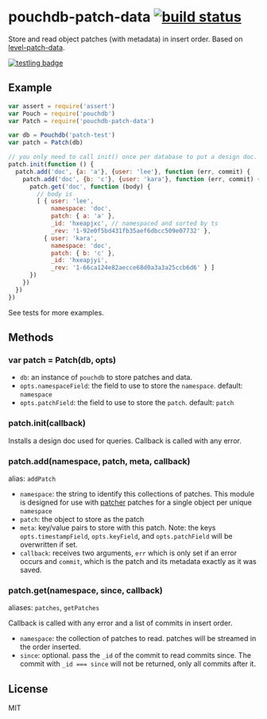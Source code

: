 # pouchdb-patch-data [![build status](https://secure.travis-ci.org/nrw/pouchdb-patch-data.png)](http://travis-ci.org/nrw/pouchdb-patch-data)

Store and read object patches (with metadata) in insert order. Based on [level-patch-data](https://github.com/nrw/level-patch-data).

[![testling badge](https://ci.testling.com/nrw/pouchdb-patch-data.png)](https://ci.testling.com/nrw/pouchdb-patch-data)

## Example

``` js
var assert = require('assert')
var Pouch = require('pouchdb')
var Patch = require('pouchdb-patch-data')

var db = Pouchdb('patch-test')
var patch = Patch(db)

// you only need to call init() once per database to put a design doc.
patch.init(function () {
  patch.add('doc', {a: 'a'}, {user: 'lee'}, function (err, commit) {
    patch.add('doc', {b: 'c'}, {user: 'kara'}, function (err, commit) {
      patch.get('doc', function (body) {
        // body is
        [ { user: 'lee',
            namespace: 'doc',
            patch: { a: 'a' },
            _id: 'hxeapjxc', // namespaced and sorted by ts
            _rev: '1-92e0f5bd431fb35aef6dbcc509e07732' },
          { user: 'kara',
            namespace: 'doc',
            patch: { b: 'c' },
            _id: 'hxeapjyi',
            _rev: '1-66ca124e82aecce68d0a3a3a25ccb6d6' } ]
      })
    })
  })
})
```

See tests for more examples.

## Methods

### var patch = Patch(db, opts)

- `db`: an instance of `pouchdb` to store patches and data.
- `opts.namespaceField`: the field to use to store the `namespace`. default:
  `namespace`
- `opts.patchField`: the field to use to store the `patch`. default: `patch`

### patch.init(callback)

Installs a design doc used for queries. Callback is called with any error.

### patch.add(namespace, patch, meta, callback)

alias: `addPatch`

- `namespace`: the string to identify this collections of patches. This module
  is designed for use with [patcher](https://www.npmjs.org/package/patcher)
  patches for a single object per unique `namespace`
- `patch`: the object to store as the patch
- `meta`: key/value pairs to store with this patch. Note: the keys
  `opts.timestampField`, `opts.keyField`, and `opts.patchField` will be
  overwritten if set.
- `callback`: receives two arguments, `err` which is only set if an error occurs
  and `commit`, which is the patch and its metadata exactly as it was saved.

### patch.get(namespace, since, callback)

aliases: `patches`, `getPatches`

Callback is called with any error and a list of commits in insert order.

- `namespace`: the collection of patches to read. patches will be streamed in
  the order inserted.
- `since`: optional. pass the `_id` of the commit to read commits since. The
  commit with `_id === since` will not be returned, only all commits after it.

## License

MIT
